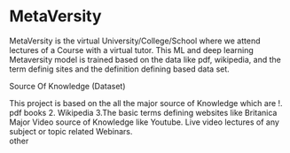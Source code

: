 # MetaVersity
MetaVersity is the virtual University/College/School where we attend lectures of a Course with a virtual tutor.
This ML and deep learning Metaversity model is trained based on the data like pdf, wikipedia, and the term definig sites and the definition defining based data set.


Source Of Knowledge (Dataset) 

This project is based on the all the major source of Knowledge which are !. pdf books 2. Wikipedia 3.The basic terms defining websites like Britanica Major Video source of Knowledge like Youtube. Live video lectures of any subject or topic related Webinars.   
other 
